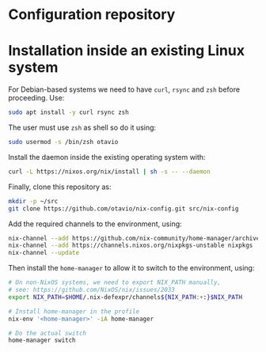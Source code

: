 Configuration repository
=

Installation inside an existing Linux system
===

For Debian-based systems we need to have `curl`, `rsync` and `zsh` before proceeding. Use:
```sh
sudo apt install -y curl rsync zsh
```

The user must use `zsh` as shell so do it using:
```sh
sudo usermod -s /bin/zsh otavio
```

Install the daemon inside the existing operating system with:
```sh
curl -L https://nixos.org/nix/install | sh -s -- --daemon
```

Finally, clone this repository as:
```sh
mkdir -p ~/src
git clone https://github.com/otavio/nix-config.git src/nix-config
```

Add the required channels to the environment, using:
```sh
nix-channel --add https://github.com/nix-community/home-manager/archive/master.tar.gz home-manager
nix-channel --add https://channels.nixos.org/nixpkgs-unstable nixpkgs
nix-channel --update
```

Then install the `home-manager` to allow it to switch to the environment, using:
```sh
# On non-NixOS systems, we need to export NIX_PATH manually,
# see: https://github.com/NixOS/nix/issues/2033
export NIX_PATH=$HOME/.nix-defexpr/channels${NIX_PATH:+:}$NIX_PATH

# Install home-manager in the profile
nix-env '<home-manager>' -iA home-manager

# Do the actual switch
home-manager switch
```
